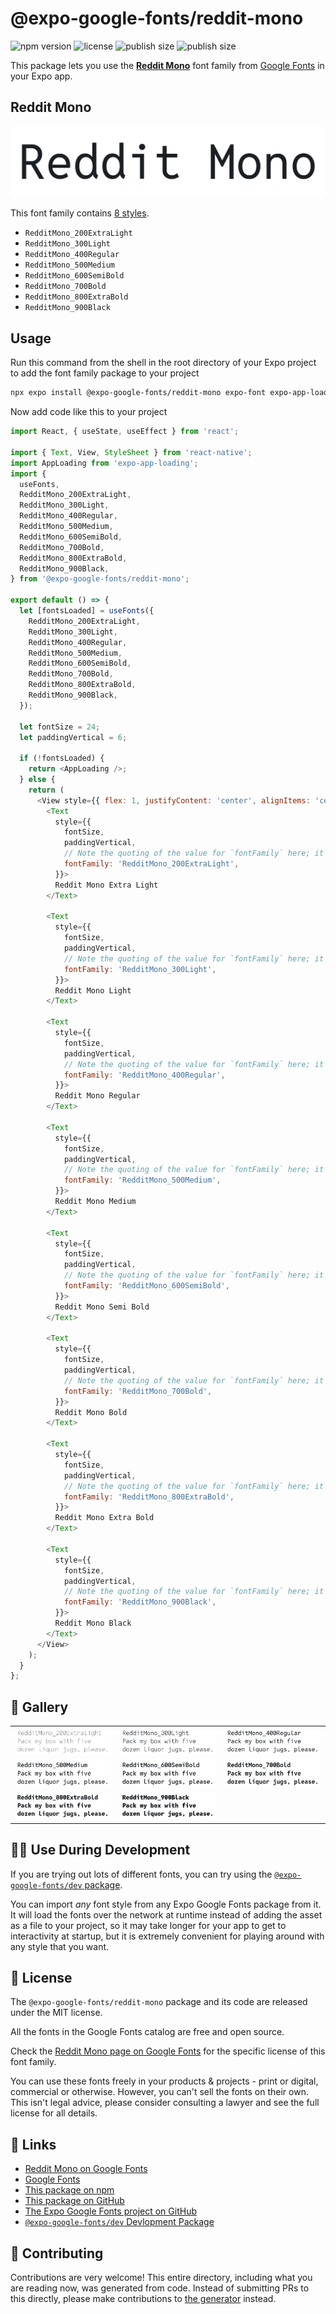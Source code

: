 # @expo-google-fonts/reddit-mono

![npm version](https://flat.badgen.net/npm/v/@expo-google-fonts/reddit-mono)
![license](https://flat.badgen.net/github/license/expo/google-fonts)
![publish size](https://flat.badgen.net/packagephobia/install/@expo-google-fonts/reddit-mono)
![publish size](https://flat.badgen.net/packagephobia/publish/@expo-google-fonts/reddit-mono)

This package lets you use the [**Reddit Mono**](https://fonts.google.com/specimen/Reddit+Mono) font family from [Google Fonts](https://fonts.google.com/) in your Expo app.

## Reddit Mono

![Reddit Mono](./font-family.png)

This font family contains [8 styles](#-gallery).

- `RedditMono_200ExtraLight`
- `RedditMono_300Light`
- `RedditMono_400Regular`
- `RedditMono_500Medium`
- `RedditMono_600SemiBold`
- `RedditMono_700Bold`
- `RedditMono_800ExtraBold`
- `RedditMono_900Black`

## Usage

Run this command from the shell in the root directory of your Expo project to add the font family package to your project
```sh
npx expo install @expo-google-fonts/reddit-mono expo-font expo-app-loading
```

Now add code like this to your project
```js
import React, { useState, useEffect } from 'react';

import { Text, View, StyleSheet } from 'react-native';
import AppLoading from 'expo-app-loading';
import {
  useFonts,
  RedditMono_200ExtraLight,
  RedditMono_300Light,
  RedditMono_400Regular,
  RedditMono_500Medium,
  RedditMono_600SemiBold,
  RedditMono_700Bold,
  RedditMono_800ExtraBold,
  RedditMono_900Black,
} from '@expo-google-fonts/reddit-mono';

export default () => {
  let [fontsLoaded] = useFonts({
    RedditMono_200ExtraLight,
    RedditMono_300Light,
    RedditMono_400Regular,
    RedditMono_500Medium,
    RedditMono_600SemiBold,
    RedditMono_700Bold,
    RedditMono_800ExtraBold,
    RedditMono_900Black,
  });

  let fontSize = 24;
  let paddingVertical = 6;

  if (!fontsLoaded) {
    return <AppLoading />;
  } else {
    return (
      <View style={{ flex: 1, justifyContent: 'center', alignItems: 'center' }}>
        <Text
          style={{
            fontSize,
            paddingVertical,
            // Note the quoting of the value for `fontFamily` here; it expects a string!
            fontFamily: 'RedditMono_200ExtraLight',
          }}>
          Reddit Mono Extra Light
        </Text>

        <Text
          style={{
            fontSize,
            paddingVertical,
            // Note the quoting of the value for `fontFamily` here; it expects a string!
            fontFamily: 'RedditMono_300Light',
          }}>
          Reddit Mono Light
        </Text>

        <Text
          style={{
            fontSize,
            paddingVertical,
            // Note the quoting of the value for `fontFamily` here; it expects a string!
            fontFamily: 'RedditMono_400Regular',
          }}>
          Reddit Mono Regular
        </Text>

        <Text
          style={{
            fontSize,
            paddingVertical,
            // Note the quoting of the value for `fontFamily` here; it expects a string!
            fontFamily: 'RedditMono_500Medium',
          }}>
          Reddit Mono Medium
        </Text>

        <Text
          style={{
            fontSize,
            paddingVertical,
            // Note the quoting of the value for `fontFamily` here; it expects a string!
            fontFamily: 'RedditMono_600SemiBold',
          }}>
          Reddit Mono Semi Bold
        </Text>

        <Text
          style={{
            fontSize,
            paddingVertical,
            // Note the quoting of the value for `fontFamily` here; it expects a string!
            fontFamily: 'RedditMono_700Bold',
          }}>
          Reddit Mono Bold
        </Text>

        <Text
          style={{
            fontSize,
            paddingVertical,
            // Note the quoting of the value for `fontFamily` here; it expects a string!
            fontFamily: 'RedditMono_800ExtraBold',
          }}>
          Reddit Mono Extra Bold
        </Text>

        <Text
          style={{
            fontSize,
            paddingVertical,
            // Note the quoting of the value for `fontFamily` here; it expects a string!
            fontFamily: 'RedditMono_900Black',
          }}>
          Reddit Mono Black
        </Text>
      </View>
    );
  }
};

```

## 🔡 Gallery


||||
|-|-|-|
|![RedditMono_200ExtraLight](./RedditMono_200ExtraLight.ttf.png)|![RedditMono_300Light](./RedditMono_300Light.ttf.png)|![RedditMono_400Regular](./RedditMono_400Regular.ttf.png)||
|![RedditMono_500Medium](./RedditMono_500Medium.ttf.png)|![RedditMono_600SemiBold](./RedditMono_600SemiBold.ttf.png)|![RedditMono_700Bold](./RedditMono_700Bold.ttf.png)||
|![RedditMono_800ExtraBold](./RedditMono_800ExtraBold.ttf.png)|![RedditMono_900Black](./RedditMono_900Black.ttf.png)|||


## 👩‍💻 Use During Development

If you are trying out lots of different fonts, you can try using the [`@expo-google-fonts/dev` package](https://github.com/expo/google-fonts/tree/master/font-packages/dev#readme).

You can import *any* font style from any Expo Google Fonts package from it. It will load the fonts
over the network at runtime instead of adding the asset as a file to your project, so it may take longer
for your app to get to interactivity at startup, but it is extremely convenient
for playing around with any style that you want.

## 📖 License

The `@expo-google-fonts/reddit-mono` package and its code are released under the MIT license.

All the fonts in the Google Fonts catalog are free and open source.

Check the [Reddit Mono page on Google Fonts](https://fonts.google.com/specimen/Reddit+Mono) for the specific license of this font family.

You can use these fonts freely in your products & projects - print or digital, commercial or otherwise. However, you can't sell the fonts on their own. This isn't legal advice, please consider consulting a lawyer and see the full license for all details.

## 🔗 Links

- [Reddit Mono on Google Fonts](https://fonts.google.com/specimen/Reddit+Mono)
- [Google Fonts](https://fonts.google.com/)
- [This package on npm](https://www.npmjs.com/package/@expo-google-fonts/reddit-mono)
- [This package on GitHub](https://github.com/expo/google-fonts/tree/master/font-packages/reddit-mono)
- [The Expo Google Fonts project on GitHub](https://github.com/expo/google-fonts)
- [`@expo-google-fonts/dev` Devlopment Package](https://github.com/expo/google-fonts/tree/master/font-packages/dev)

## 🤝 Contributing

Contributions are very welcome! This entire directory, including what you are reading now, was generated from code. Instead of submitting PRs to this directly, please make contributions to [the generator](https://github.com/expo/google-fonts/tree/master/packages/generator) instead.

